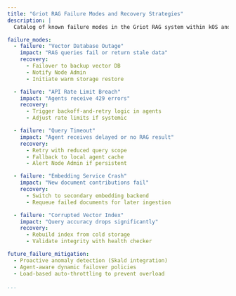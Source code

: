 ```yaml
---
title: "Griot RAG Failure Modes and Recovery Strategies"
description: |
  Catalog of known failure modes in the Griot RAG system within kOS and recommended recovery procedures for each.

failure_modes:
  - failure: "Vector Database Outage"
    impact: "RAG queries fail or return stale data"
    recovery:
      - Failover to backup vector DB
      - Notify Node Admin
      - Initiate warm storage restore

  - failure: "API Rate Limit Breach"
    impact: "Agents receive 429 errors"
    recovery:
      - Trigger backoff-and-retry logic in agents
      - Adjust rate limits if systemic

  - failure: "Query Timeout"
    impact: "Agent receives delayed or no RAG result"
    recovery:
      - Retry with reduced query scope
      - Fallback to local agent cache
      - Alert Node Admin if persistent

  - failure: "Embedding Service Crash"
    impact: "New document contributions fail"
    recovery:
      - Switch to secondary embedding backend
      - Requeue failed documents for later ingestion

  - failure: "Corrupted Vector Index"
    impact: "Query accuracy drops significantly"
    recovery:
      - Rebuild index from cold storage
      - Validate integrity with health checker

future_failure_mitigation:
  - Proactive anomaly detection (Skald integration)
  - Agent-aware dynamic failover policies
  - Load-based auto-throttling to prevent overload

...
```


